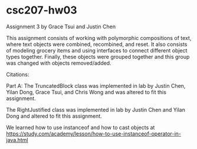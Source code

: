 # csc207-hw03

Assignment 3 by Grace Tsui and Justin Chen

This assignment consists of working with polymorphic compositions of text,
where text objects were combined, recombined, and reset. It also consists
of modeling grocery items and using interfaces to connect different object
types together. Finally, these objects were grouped together and this group
was changed with objects removed/added.


Citations:

Part A:
The TruncatedBlock class was implemented in lab by Justin Chen,
Yilan Dong, Grace Tsui, and Chris Wong and was altered to fit this
assignment.

The RightJustified class was implemented in lab by Justin Chen and Yilan
Dong and altered to fit this assignment.

We learned how to use instanceof and how to cast objects at https://study.com/academy/lesson/how-to-use-instanceof-operator-in-java.html

